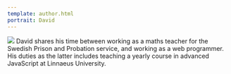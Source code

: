 ```yaml
---
template: author.html
portrait: David
---
```

<img src='../../img/david.png' class='leftimg' />
David shares his time between working as a maths teacher for the Swedish Prison and Probation service, and working as a web programmer. His duties as the latter includes teaching a yearly course in advanced JavaScript at Linnaeus University.